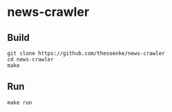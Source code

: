 # news-crawler

## Build

```
git clone https://github.com/thesoenke/news-crawler
cd news-crawler
make
```

## Run
```
make run
```